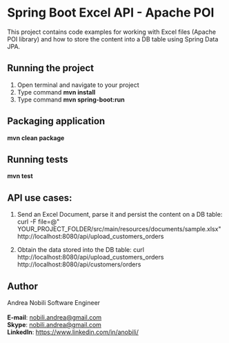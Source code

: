 # Spring Boot Excel API - Apache POI

This project contains code examples for working with Excel files (Apache POI library) and how to store the content into a DB table
using Spring Data JPA.


## Running the project

1. Open terminal and navigate to your project
2. Type command **mvn install**
3. Type command **mvn spring-boot:run**

## Packaging application

**mvn clean package**  

## Running tests
**mvn test**

## API use cases:

1. Send an Excel Document, parse it and persist the content on a DB table:
curl -F file=@"	YOUR_PROJECT_FOLDER/src/main/resources/documents/sample.xlsx" http://localhost:8080/api/upload_customers_orders

2. Obtain the data stored into the DB table:
curl http://localhost:8080/api/upload_customers_orders http://localhost:8080/api/customers/orders

## Author

Andrea Nobili
Software Engineer  
<br>
**E-mail**: nobili.andrea@gmail.com  
**Skype**:  nobili.andrea@gmail.com   
**LinkedIn**: https://www.linkedin.com/in/anobili/

